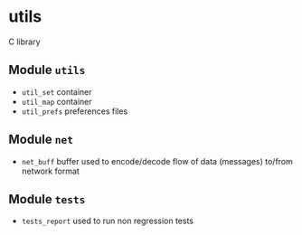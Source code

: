 # utils

C library

## Module `utils`

* `util_set` container
* `util_map` container
* `util_prefs` preferences files

## Module `net`

* `net_buff` buffer used to encode/decode flow of data (messages) to/from network format

## Module `tests`

* `tests_report` used to run non regression tests
